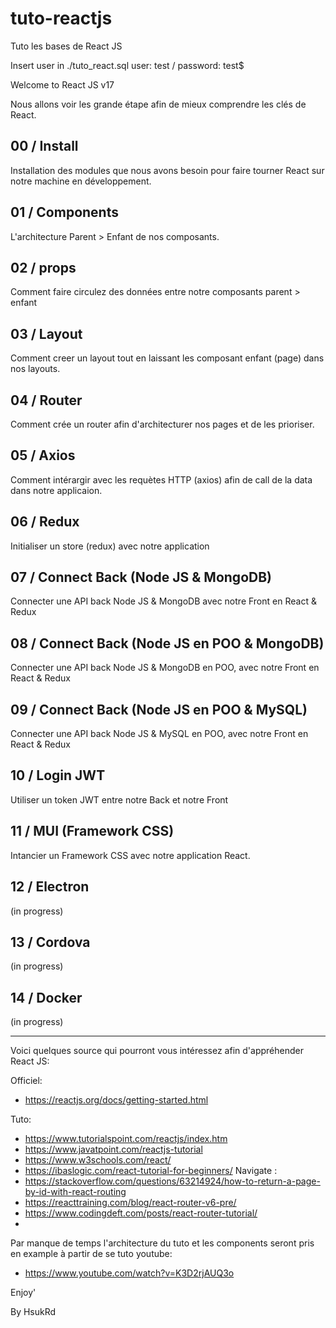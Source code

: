 # tuto-reactjs
Tuto les bases de React JS

Insert user in ./tuto_react.sql
user: test / password: test$


Welcome to React JS v17

Nous allons voir les grande étape afin de mieux comprendre les clés de React.

## 00 / Install

Installation des modules que nous avons besoin pour faire tourner React sur notre machine en développement.

## 01 / Components

L'architecture Parent > Enfant de nos composants.

## 02 / props

Comment faire circulez des données entre notre composants parent > enfant

## 03 / Layout

Comment creer un layout tout en laissant les composant enfant (page) dans nos layouts.

## 04 / Router

Comment crée un router afin d'architecturer nos pages et de les prioriser.

## 05 / Axios

Comment intérargir avec les requètes HTTP (axios) afin de call de la data dans notre applicaion.

## 06 / Redux

Initialiser un store (redux) avec notre application

## 07 / Connect Back (Node JS & MongoDB)

Connecter une API back Node JS & MongoDB avec notre Front en React & Redux

## 08 / Connect Back (Node JS en POO & MongoDB)

Connecter une API back Node JS & MongoDB en POO, avec notre Front en React & Redux

## 09 / Connect Back (Node JS en POO & MySQL)

Connecter une API back Node JS & MySQL en POO, avec notre Front en React & Redux

## 10 / Login JWT

Utiliser un token JWT entre notre Back et notre Front

## 11 / MUI (Framework CSS)

Intancier un Framework CSS avec notre application React.

## 12 / Electron

(in progress)

## 13 / Cordova

(in progress)

## 14 / Docker

(in progress)

___

Voici quelques source qui pourront vous intéressez afin d'appréhender React JS:

Officiel: 
  - https://reactjs.org/docs/getting-started.html

Tuto:
  - https://www.tutorialspoint.com/reactjs/index.htm
  - https://www.javatpoint.com/reactjs-tutorial
  - https://www.w3schools.com/react/
  - https://ibaslogic.com/react-tutorial-for-beginners/
  Navigate :
  - https://stackoverflow.com/questions/63214924/how-to-return-a-page-by-id-with-react-routing
  - https://reacttraining.com/blog/react-router-v6-pre/
  - https://www.codingdeft.com/posts/react-router-tutorial/
  - 
Par manque de temps l'architecture du tuto et les components seront pris en example à partir de se tuto youtube:
  - https://www.youtube.com/watch?v=K3D2rjAUQ3o

Enjoy'

By HsukRd